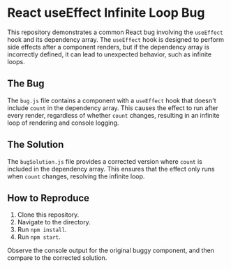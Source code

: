 # React useEffect Infinite Loop Bug

This repository demonstrates a common React bug involving the `useEffect` hook and its dependency array.  The `useEffect` hook is designed to perform side effects after a component renders, but if the dependency array is incorrectly defined, it can lead to unexpected behavior, such as infinite loops.

## The Bug

The `bug.js` file contains a component with a `useEffect` hook that doesn't include `count` in the dependency array.  This causes the effect to run after every render, regardless of whether `count` changes, resulting in an infinite loop of rendering and console logging. 

## The Solution

The `bugSolution.js` file provides a corrected version where `count` is included in the dependency array.  This ensures that the effect only runs when `count` changes, resolving the infinite loop.

## How to Reproduce

1. Clone this repository.
2. Navigate to the directory.
3. Run `npm install`.
4. Run `npm start`.

Observe the console output for the original buggy component, and then compare to the corrected solution.